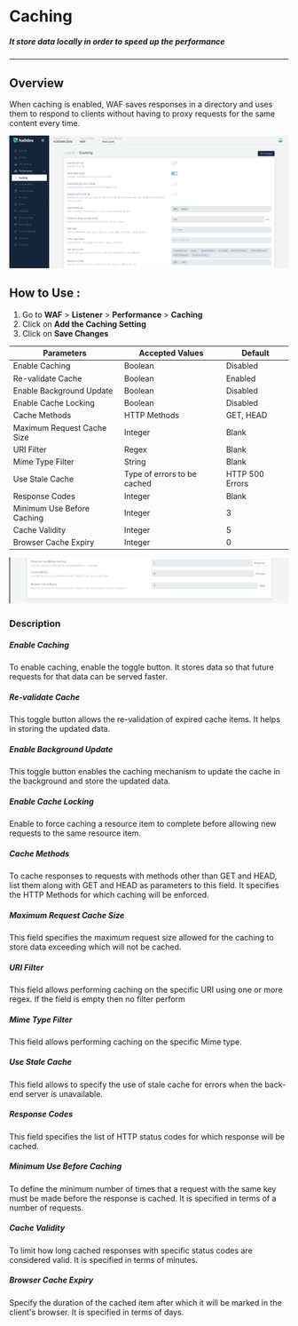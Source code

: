 # Caching
##### It store data locally in order to speed up the performance
---

## Overview
When caching is enabled, WAF saves responses in a directory and uses them to respond to clients without having to proxy requests for the same content every time.

![Caching](/img/waf/v7/docs/performance_caching.png)

## How to Use :

1. Go to **WAF** > **Listener** > **Performance** > **Caching**
2. Click on **Add the Caching Setting**
3. Click on **Save Changes**

 | Parameters | Accepted Values | Default |
 | ----------- | ----------- | --------- |
 | Enable Caching | Boolean | Disabled
 | Re-validate Cache | Boolean | Enabled
 | Enable Background Update | Boolean | Disabled
 | Enable Cache Locking| Boolean | Disabled
 | Cache Methods | HTTP Methods | GET, HEAD
 | Maximum Request Cache Size | Integer | Blank
 | URI Filter | Regex | Blank
 | Mime Type Filter | String| Blank
 | Use Stale Cache | Type of errors to be cached | HTTP 500 Errors
 | Response Codes | Integer| Blank
 | Minimum Use Before Caching | Integer| 3
 | Cache Validity | Integer| 5
 | Browser Cache Expiry | Integer | 0

![caching](/img/waf/v7/docs/prformance_caching1.png)  

### Description 

##### **Enable Caching**

To enable caching, enable the toggle button. It stores data so that future requests for that data can be served faster.

##### **Re-validate Cache**

This toggle button allows the re-validation of expired cache items. It helps in storing the updated data.

##### **Enable Background Update**

This toggle button enables the caching mechanism to update the cache in the background and store the updated data.

##### **Enable Cache Locking**

Enable to force caching a resource item to complete before allowing new requests to the same resource item.

##### **Cache Methods**

To cache responses to requests with methods other than GET and HEAD, list them along with GET and HEAD as parameters to this field. It specifies the HTTP Methods for which caching will be enforced.

##### **Maximum Request Cache Size**

This field specifies the maximum request size allowed for the caching to store data exceeding which will not be cached.

##### **URI Filter**

This field allows performing caching on the specific URI using one or more regex. If the field is empty then no filter perform

##### **Mime Type Filter**

This field allows performing caching on the specific Mime type.

##### **Use Stale Cache**

This field allows to specify the use of stale cache for errors when the back-end server is unavailable.

##### **Response Codes**

This field specifies the list of HTTP status codes for which response will be cached. 

##### **Minimum Use Before Caching**

To define the minimum number of times that a request with the same key must be made before the response is cached. It is specified in terms of a number of requests.

##### **Cache Validity**

To limit how long cached responses with specific status codes are considered valid. It is specified in terms of minutes.

##### **Browser Cache Expiry**

Specify the duration of the cached item after which it will be marked in the client's browser. It is specified in terms of days.


